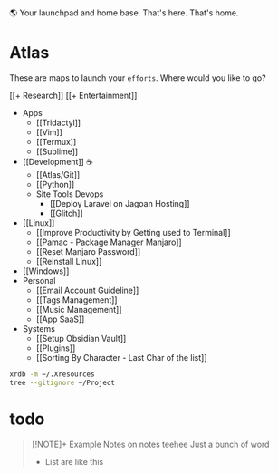 🌎 Your launchpad and home base. That's here. That's home.
# Atlas 
These are maps to launch your `efforts`. Where would you like to go?





[[+ Research]]
[[+ Entertainment]]

- Apps
	- [[Tridactyl]]
	- [[Vim]]
	- [[Termux]]
	- [[Sublime]]
- [[Development]] ☕
	- [[Atlas/Git]]
	- [[Python]]
	- Site Tools Devops
		- [[Deploy Laravel on Jagoan Hosting]]
		- [[Glitch]]
- [[Linux]]
	- [[Improve Productivity by Getting used to Terminal]]
	- [[Pamac - Package Manager Manjaro]]
	- [[Reset Manjaro Password]]
	- [[Reinstall Linux]]
- [[Windows]]
- Personal
	- [[Email Account Guideline]]
	- [[Tags Management]]
	- [[Music Management]]
	- [[App SaaS]]
- Systems
	- [[Setup Obsidian Vault]]
	- [[Plugins]]
	- [[Sorting By Character - Last Char of the list]]


```bash
xrdb -m ~/.Xresources
tree --gitignore ~/Project
```

# todo

> [!NOTE]+ Example Notes on notes teehee
> Just a bunch of word
> - List are like this
